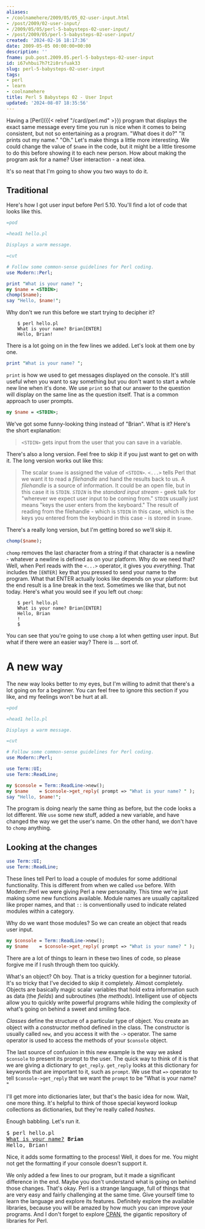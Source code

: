 ```yaml
---
aliases:
- /coolnamehere/2009/05/05_02-user-input.html
- /post/2009/02-user-input/
- /2009/05/05/perl-5-babysteps-02-user-input/
- /post/2009/05/perl-5-babysteps-02-user-input/
created: '2024-02-16 18:17:36'
date: 2009-05-05 00:00:00+00:00
description: ''
fname: pub.post.2009.05.perl-5-babysteps-02-user-input
id: i67vhbui7h7t2i0rsfuak33
slug: perl-5-babysteps-02-user-input
tags:
- perl
- learn
- coolnamehere
title: Perl 5 Babysteps 02 - User Input
updated: '2024-08-07 18:35:56'
---
```


Having a [Perl]({{< relref "/card/perl.md" >}}) program that displays the exact same message every time you run is nice when it comes to being consistent, but not so entertaining as a program. "What does it do?" "It prints out my name." "Oh." Let's make things a little more interesting. We could change the value  of `$name` in the code, but it might be a little tiresome to do this before  showing it to each new person. How about making the program ask for a name? User interaction - a neat idea.
<!--more-->

It's so neat that I'm going to show you two ways to do it.

## Traditional

Here's how I got user input before Perl 5.10. You'll find a lot of code that looks like this.

``` perl
=pod

=head1 hello.pl

Displays a warm message.

=cut

# Follow some common-sense guidelines for Perl coding.
use Modern::Perl;

print "What is your name? ";
my $name = <STDIN>;
chomp($name);
say "Hello, $name!";
```

Why don't we run this before we start trying to decipher it?

```console
    $ perl hello.pl
    What is your name? Brian[ENTER]
    Hello, Brian!
```

There is a lot going on in the few lines we added. Let's look at them one by one.

``` perl
print "What is your name? ";
```

`print` is how we used to get messages displayed on the console. It's still useful when you want to say something but you don't want to start a whole new line when it's done. We use `print` so that our answer to the question will display on the same line as the question itself. That is a common approach to user prompts.

``` perl
my $name = <STDIN>;
```

We've got some funny-looking thing instead of "Brian". What is it?  Here's the short explanation:

> `<STDIN>` gets input from the user that you can save in a variable.

There's also a long version. Feel free to skip it if you just want to get on with it. The long version works out like this:

> The scalar `$name` is assigned the value of `<STDIN>`. `<...>` tells Perl
> that we want it to read a *filehandle* and hand the results back to us. A
> *filehandle* is a source of information. It could be an open file, but in
> this case it is `STDIN`. *`STDIN`* is the *standard input stream* - geek talk
> for "wherever we expect user input to be coming from." `STDIN` usually just
> means "keys the user enters from the keyboard." The result of reading from
> the filehandle - which is `STDIN` in this case, which is the keys you entered
> from the keyboard in this case - is stored in `$name`.

There's a really long version, but I'm getting bored so we'll skip it.

``` perl
chomp($name);
```

`chomp` removes the last character from a string if that character is a newline - whatever a newline is defined as on your platform. Why do we need that? Well, when Perl reads with the `<...>` operator, it gives you *everything*. That includes the `[ENTER]` key that you pressed to send your name to the program. What that ENTER actually looks like depends on your platform: but the end result is a line break in the text. Sometimes we like that, but not today. Here's what you would see if you left out `chomp`:

```console
    $ perl hello.pl
    What is your name? Brian[ENTER]
    Hello, Brian
    !
    $
```

You can see that you're going to use `chomp` a lot when getting user input. But what if there were an easier way? There is ... sort of.

# A new way

The new way looks better to my eyes, but I'm willing to admit that there's a lot going on for a beginner. You can feel free to ignore this section if you like, and my feelings won't be hurt at all.

``` perl
=pod

=head1 hello.pl

Displays a warm message.

=cut

# Follow some common-sense guidelines for Perl coding.
use Modern::Perl;

use Term::UI;
use Term::ReadLine;

my $console = Term::ReadLine->new();
my $name    = $console->get_reply( prompt => "What is your name? " );
say "Hello, $name!";
```

The program is doing nearly the same thing as before, but the code looks a lot different. We `use` some new stuff, added a new variable, and have changed the way we get the user's name. On the other hand, we don't have to `chomp` anything.

## Looking at the changes

``` perl
use Term::UI;
use Term::ReadLine;
```

These lines tell Perl to load a couple of modules for some additional functionality. This is different from when we called `use` before. With Modern::Perl we were giving Perl a new personality. This time we're just making some new functions available. Module names are usually capitalized like proper names, and that `::` is conventionally used to indicate related modules within a category.

Why do we want those modules? So we can create an object that reads user input.

``` perl
my $console = Term::ReadLine->new();
my $name    = $console->get_reply( prompt => "What is your name? " );
```

There are a lot of things to learn in these two lines of code, so please forgive me if I rush through them too quickly.

What's an object? Oh boy. That is a tricky question for a beginner tutorial. It's so tricky that I've decided to skip it completely. Almost completely. Objects are basically magic scalar variables that hold extra information such as data (the *fields*) and subroutines (the *methods*). Intelligent use of objects allow you to quickly write powerful programs while hiding the complexity of what's going on behind a sweet and smiling face.

*Classes* define the structure of a particular type of object. You create an object with a *constructor* method defined in the class. The constructor is usually called `new`, and you access it with the `->` operator. The same operator is used to access the methods of your `$console` object.

The last source of confusion in this new example is the way we asked `$console` to present its prompt to the user. The quick way to think of it is that we are giving a dictionary to `get_reply`. `get_reply` looks at this dictionary for keywords that are important to it, such as `prompt`. We use that `=>` operator to tell `$console->get_reply` that we want the `prompt` to be "What is your name? "

I'll get more into dictionaries later, but that's the basic idea for now. Wait, one more thing. It's helpful to think of those special keyword lookup collections as dictionaries, but they're really called *hashes*.

Enough babbling. Let's run it.

<pre>
$ perl hello.pl
<u>What is your name?</u> <b>Brian</b>
Hello, Brian!
</pre>

Nice, it adds some formatting to the process! Well, it does for me. You might  not get the formatting if your console doesn't support it.

We only added a few lines to our program, but it made a significant difference in the end. Maybe you don't understand what is going on behind those changes. That's okay. Perl is a strange language, full of things that are very easy and fairly challenging at the same time. Give yourself time to learn the language and explore its features. Definitely explore the available libraries, because you will be amazed by how much you can improve your programs. And I don't forget to explore [CPAN](https://www.cpan.org/), the gigantic repository of libraries for Perl.